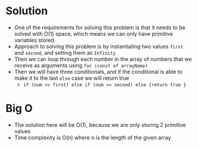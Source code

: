 # Solution
  - One of the requirements for solving this problem is that it needs to be solved with O(1) space, which means we can only have primitive variables stored.
  - Approach to solving this problem is by instantiating two values `first` and `second`, and setting them as `Infinity`
  - Then we can loop through each number in the array of numbers that we receive as arguments using `for (const of arrayName)`
  - Then we will have three conditionals, and if the conditional is able to make it to the last `else` case we will return true
    - `if (num <= first) else if (num <= second) else {return true }`

# Big O
  - The solution here will be O(1), because we are only storing 2 primitive values
  - Time complexity is O(n) where n is the length of the given array